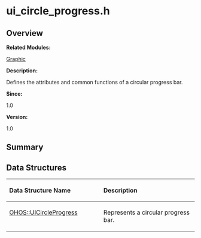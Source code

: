 # ui\_circle\_progress.h<a name="ZH-CN_TOPIC_0000001054479547"></a>

## **Overview**<a name="section277067731093528"></a>

**Related Modules:**

[Graphic](Graphic.md)

**Description:**

Defines the attributes and common functions of a circular progress bar. 

**Since:**

1.0

**Version:**

1.0

## **Summary**<a name="section1169733594093528"></a>

## Data Structures<a name="nested-classes"></a>

<a name="table62986335093528"></a>
<table><thead align="left"><tr id="row593754608093528"><th class="cellrowborder" valign="top" width="50%" id="mcps1.1.3.1.1"><p id="p2124533238093528"><a name="p2124533238093528"></a><a name="p2124533238093528"></a>Data Structure Name</p>
</th>
<th class="cellrowborder" valign="top" width="50%" id="mcps1.1.3.1.2"><p id="p963240968093528"><a name="p963240968093528"></a><a name="p963240968093528"></a>Description</p>
</th>
</tr>
</thead>
<tbody><tr id="row1937526350093528"><td class="cellrowborder" valign="top" width="50%" headers="mcps1.1.3.1.1 "><p id="p1986158507093528"><a name="p1986158507093528"></a><a name="p1986158507093528"></a><a href="OHOS-UICircleProgress.md">OHOS::UICircleProgress</a></p>
</td>
<td class="cellrowborder" valign="top" width="50%" headers="mcps1.1.3.1.2 "><p id="p23758628093528"><a name="p23758628093528"></a><a name="p23758628093528"></a>Represents a circular progress bar. </p>
</td>
</tr>
</tbody>
</table>

